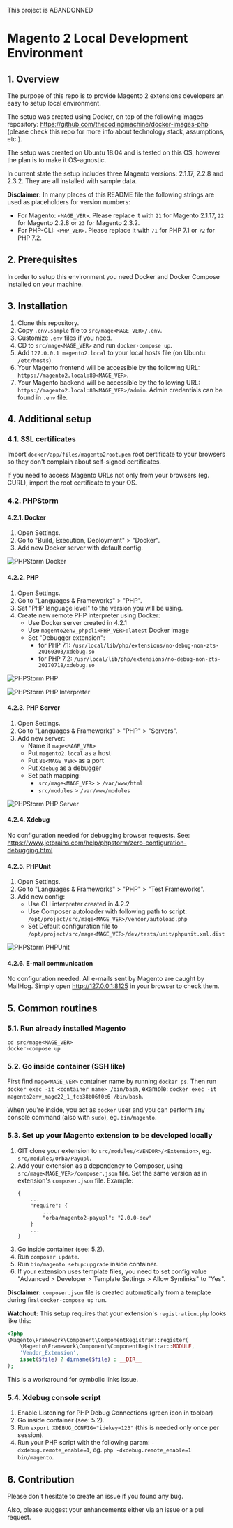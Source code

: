 This project is ABANDONNED


Magento 2 Local Development Environment
=======================================

## 1. Overview

The purpose of this repo is to provide Magento 2 extensions developers an easy to setup local environment.

The setup was created using Docker, on top of the following images repository: https://github.com/thecodingmachine/docker-images-php (please check this repo for more info about technology stack, assumptions, etc.).

The setup was created on Ubuntu 18.04 and is tested on this OS, however the plan is to make it OS-agnostic.

In current state the setup includes three Magento versions: 2.1.17, 2.2.8 and 2.3.2. They are all installed with sample data.

**Disclaimer:** In many places of this README file the following strings are used as placeholders for version numbers:
* For Magento: `<MAGE_VER>`. Please replace it with `21` for Magento 2.1.17, `22` for Magento 2.2.8 or `23` for Magento 2.3.2.
* For PHP-CLI: `<PHP_VER>`. Please replace it with `71` for PHP 7.1 or `72` for PHP 7.2.

## 2. Prerequisites
      
In order to setup this environment you need Docker and Docker Compose installed on your machine.

## 3. Installation

1. Clone this repository.
2. Copy `.env.sample` file to `src/mage<MAGE_VER>/.env`.
3. Customize `.env` files if you need.
4. CD to `src/mage<MAGE_VER>` and run `docker-compose up`.
5. Add `127.0.0.1 magento2.local` to your local hosts file (on Ubuntu: `/etc/hosts`).
6. Your Magento frontend will be accessible by the following URL: `https://magento2.local:80<MAGE_VER>`.
7. Your Magento backend will be accessible by the following URL: `https://magento2.local:80<MAGE_VER>/admin`. Admin credentials can be found in `.env` file.

## 4. Additional setup

### 4.1. SSL certificates

Import `docker/app/files/magento2root.pem` root certificate to your browsers so they don't complain about self-signed certificates.

If you need to access Magento URLs not only from your browsers (eg. CURL), import the root certificate to your OS.

### 4.2. PHPStorm

#### 4.2.1. Docker

1. Open Settings.
2. Go to "Build, Execution, Deployment" > "Docker".
3. Add new Docker server with default config.

![PHPStorm Docker](docs/phpstorm-docker.png)

#### 4.2.2. PHP

1. Open Settings.
2. Go to "Languages & Frameworks" > "PHP".
3. Set "PHP language level" to the version you will be using.
4. Create new remote PHP interpreter using Docker:
    * Use Docker server created in 4.2.1
    * Use `magento2env_phpcli<PHP_VER>:latest` Docker image
    * Set "Debugger extension":
        * for PHP 7.1: `/usr/local/lib/php/extensions/no-debug-non-zts-20160303/xdebug.so`
        * for PHP 7.2: `/usr/local/lib/php/extensions/no-debug-non-zts-20170718/xdebug.so`
 
![PHPStorm PHP](docs/phpstorm-php.png)

![PHPStorm PHP Interpreter](docs/phpstorm-php-interpreter.png)

#### 4.2.3. PHP Server

1. Open Settings.
2. Go to "Languages & Frameworks" > "PHP" > "Servers".
3. Add new server:
    * Name it `mage<MAGE_VER>`
    * Put `magento2.local` as a host
    * Put `80<MAGE_VER>` as a port
    * Put `Xdebug` as a debugger
    * Set path mapping:
        * `src/mage<MAGE_VER>` > `/var/www/html`
        * `src/modules` > `/var/www/modules`

![PHPStorm PHP Server](docs/phpstorm-php-server.png) 

#### 4.2.4. Xdebug

No configuration needed for debugging browser requests. See: https://www.jetbrains.com/help/phpstorm/zero-configuration-debugging.html

#### 4.2.5. PHPUnit

1. Open Settings.
2. Go to "Languages & Frameworks" > "PHP" > "Test Frameworks".
3. Add new config:
    * Use CLI interpreter created in 4.2.2
    * Use Composer autoloader with following path to script: `/opt/project/src/mage<MAGE_VER>/vendor/autoload.php`
    * Set Default configuration file to `/opt/project/src/mage<MAGE_VER>/dev/tests/unit/phpunit.xml.dist`

![PHPStorm PHPUnit](docs/phpstorm-phpunit.png)

#### 4.2.6. E-mail communication

No configuration needed. All e-mails sent by Magento are caught by MailHog. Simply open http://127.0.0.1:8125 in your browser to check them.

## 5. Common routines

### 5.1. Run already installed Magento

```
cd src/mage<MAGE_VER>
docker-compose up
```

### 5.2. Go inside container (SSH like) 

First find `mage<MAGE_VER>` container name by running `docker ps`. Then run `docker exec -it <container name> /bin/bash`, example: `docker exec -it magento2env_mage22_1_fcb38b06f0c6 /bin/bash`.

When you're inside, you act as `docker` user and you can perform any console command (also with `sudo`), eg. `bin/magento`.

### 5.3. Set up your Magento extension to be developed locally

1. GIT clone your extension to `src/modules/<VENDOR>/<Extension>`, eg. `src/modules/Orba/Payupl`.
2. Add your extension as a dependency to Composer, using `src/mage<MAGE_VER>/composer.json` file. Set the same version as in extension's `composer.json` file. Example:
    ```
    {
        ...
        "require": {
            ...
            "orba/magento2-payupl": "2.0.0-dev"
        }
        ...
    }
    ```
3. Go inside container (see: 5.2).
4. Run `composer update`.
5. Run `bin/magento setup:upgrade` inside container.
6. If your extension uses template files, you need to set config value "Advanced > Developer > Template Settings > Allow Symlinks" to "Yes".

**Disclaimer:** `composer.json` file is created automatically from a template during first `docker-compose up` run.

**Watchout:** This setup requires that your extension's `registration.php` looks like this:

```php
<?php
\Magento\Framework\Component\ComponentRegistrar::register(
    \Magento\Framework\Component\ComponentRegistrar::MODULE,
    'Vendor_Extension',
    isset($file) ? dirname($file) : __DIR__
);
```

This is a workaround for symbolic links issue.

### 5.4. Xdebug console script

1. Enable Listening for PHP Debug Connections (green icon in toolbar)
2. Go inside container (see: 5.2).
3. Run `export XDEBUG_CONFIG="idekey=123"` (this is needed only once per session).
4. Run your PHP script with the following param: `-dxdebug.remote_enable=1`, eg. `php -dxdebug.remote_enable=1 bin/magento`.

## 6. Contribution

Please don't hesitate to create an issue if you found any bug.

Also, please suggest your enhancements either via an issue or a pull request.
